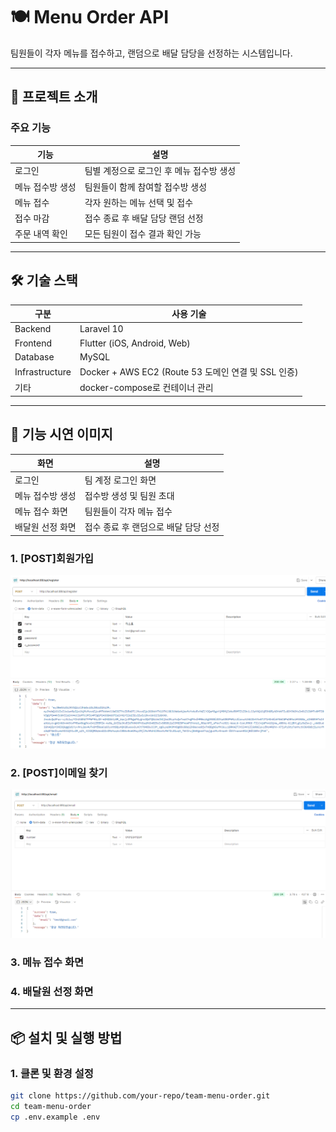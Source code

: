 # 🍽️ Menu Order API

팀원들이 각자 메뉴를 접수하고, 랜덤으로 배달 담당을 선정하는 시스템입니다.  

---

## 📌 프로젝트 소개

### 주요 기능
| 기능 | 설명 |
|---|---|
| 로그인 | 팀별 계정으로 로그인 후 메뉴 접수방 생성 |
| 메뉴 접수방 생성 | 팀원들이 함께 참여할 접수방 생성 |
| 메뉴 접수 | 각자 원하는 메뉴 선택 및 접수 |
| 접수 마감 | 접수 종료 후 배달 담당 랜덤 선정 |
| 주문 내역 확인 | 모든 팀원이 접수 결과 확인 가능 |

---

## 🛠️ 기술 스택

| 구분 | 사용 기술 |
|---|---|
| Backend | Laravel 10 |
| Frontend | Flutter (iOS, Android, Web) |
| Database | MySQL |
| Infrastructure | Docker + AWS EC2 (Route 53 도메인 연결 및 SSL 인증) |
| 기타 | docker-compose로 컨테이너 관리 |

---

## 📲 기능 시연 이미지

|화면|설명|
|---|---|
| 로그인 | 팀 계정 로그인 화면 |
| 메뉴 접수방 생성 | 접수방 생성 및 팀원 초대 |
| 메뉴 접수 화면 | 팀원들이 각자 메뉴 접수 |
| 배달원 선정 화면 | 접수 종료 후 랜덤으로 배달 담당 선정 |

### 1. [POST]회원가입
![회원가입 POST](docs/assets/images/회원가입.png)

### 2. [POST]이메일 찾기
![회원가입 POST](docs/assets/images/이메일찾기.png)

### 3. 메뉴 접수 화면


### 4. 배달원 선정 화면


---

## 📦 설치 및 실행 방법

### 1. 클론 및 환경 설정

```bash
git clone https://github.com/your-repo/team-menu-order.git
cd team-menu-order
cp .env.example .env
```
